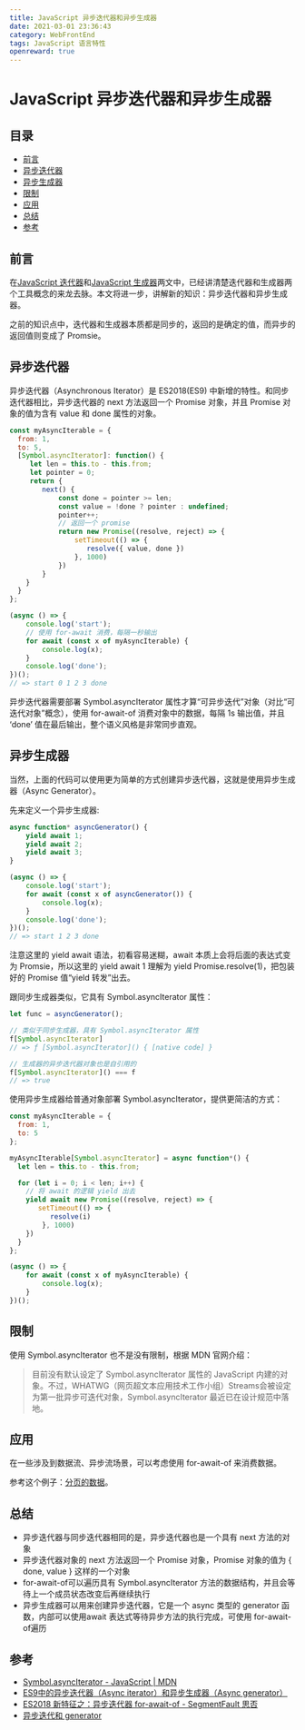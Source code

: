 ```yaml
---
title: JavaScript 异步迭代器和异步生成器
date: 2021-03-01 23:36:43
category: WebFrontEnd
tags: JavaScript 语言特性
openreward: true
---
```


# JavaScript 异步迭代器和异步生成器

## 目录

<!-- toc -->

- [前言](#前言)
- [异步迭代器](#异步迭代器)
- [异步生成器](#异步生成器)
- [限制](#限制)
- [应用](#应用)
- [总结](#总结)
- [参考](#参考)

<!-- tocstop -->

## 前言

在[JavaScript 迭代器](https://betamee.github.io/content/WebFrontEnd-JavaScript%20%E8%BF%AD%E4%BB%A3%E5%99%A8/)和[JavaScript 生成器](https://betamee.github.io/content/WebFrontEnd-JavaScript%20%E7%94%9F%E6%88%90%E5%99%A8/)两文中，已经讲清楚迭代器和生成器两个工具概念的来龙去脉。本文将进一步，讲解新的知识：异步迭代器和异步生成器。

之前的知识点中，迭代器和生成器本质都是同步的，返回的是确定的值，而异步的返回值则变成了 Promsie。

## 异步迭代器

异步迭代器（Asynchronous Iterator）是 ES2018(ES9) 中新增的特性。和同步迭代器相比，异步迭代器的 next 方法返回一个 Promise 对象，并且 Promise 对象的值为含有 value 和 done 属性的对象。

```js
const myAsyncIterable = {
  from: 1,
  to: 5,
  [Symbol.asyncIterator]: function() {
     let len = this.to - this.from;
     let pointer = 0;
     return {
        next() {
            const done = pointer >= len;
            const value = !done ? pointer : undefined;
            pointer++;
            // 返回一个 promise
            return new Promise((resolve, reject) => {
                setTimeout(() => {
                   resolve({ value, done })
                }, 1000)
            })
        }
    }
  }
};

(async () => {
    console.log('start');
    // 使用 for-await 消费，每隔一秒输出
    for await (const x of myAsyncIterable) {
        console.log(x);
    }
    console.log('done');
})();
// => start 0 1 2 3 done
```

异步迭代器需要部署 Symbol.asyncIterator 属性才算“可异步迭代”对象（对比“可迭代对象”概念），使用 for-await-of 消费对象中的数据，每隔 1s 输出值，并且 ‘done’ 值在最后输出，整个语义风格是非常同步直观。

## 异步生成器

当然，上面的代码可以使用更为简单的方式创建异步迭代器，这就是使用异步生成器（Async Generator）。

先来定义一个异步生成器:

```js
async function* asyncGenerator() {
    yield await 1;
    yield await 2;
    yield await 3;
}

(async () => {
    console.log('start');
    for await (const x of asyncGenerator()) {
        console.log(x);
    }
    console.log('done');
})();
// => start 1 2 3 done
```

注意这里的 yield await 语法，初看容易迷糊，await 本质上会将后面的表达式变为 Promsie，所以这里的 yield await 1 理解为 yield Promise.resolve(1)，把包装好的 Promise 值“yield 转发”出去。

跟同步生成器类似，它具有 Symbol.asyncIterator 属性：

```js
let func = asyncGenerator();

// 类似于同步生成器，具有 Symbol.asyncIterator 属性
f[Symbol.asyncIterator]
// => ƒ [Symbol.asyncIterator]() { [native code] }

// 生成器的异步迭代器对象也是自引用的
f[Symbol.asyncIterator]() === f
// => true
```

使用异步生成器给普通对象部署 Symbol.asyncIterator，提供更简洁的方式：

```js
const myAsyncIterable = {
  from: 1,
  to: 5
};

myAsyncIterable[Symbol.asyncIterator] = async function*() {
  let len = this.to - this.from;

  for (let i = 0; i < len; i++) {
    // 将 await 的逻辑 yield 出去
    yield await new Promise((resolve, reject) => {
       setTimeout(() => {
          resolve(i)
        }, 1000)
    })
  }
};

(async () => {
    for await (const x of myAsyncIterable) {
        console.log(x);
    }
})();
```

## 限制

使用 Symbol.asyncIterator 也不是没有限制，根据 MDN 官网介绍：

> 目前没有默认设定了 Symbol.asyncIterator 属性的 JavaScript 内建的对象。不过，WHATWG（网页超文本应用技术工作小组）Streams会被设定为第一批异步可迭代对象，Symbol.asyncIterator 最近已在设计规范中落地。

## 应用

在一些涉及到数据流、异步流场景，可以考虑使用 for-await-of 来消费数据。

参考这个例子：[分页的数据](https://zh.javascript.info/async-iterators-generators#shi-ji-de-li-zi-fen-ye-de-shu-ju)。

## 总结

+ 异步迭代器与同步迭代器相同的是，异步迭代器也是一个具有 next 方法的对象
+ 异步迭代器对象的 next 方法返回一个 Promise 对象，Promise 对象的值为 { done, value } 这样的一个对象
+ for-await-of可以遍历具有 Symbol.asyncIterator 方法的数据结构，并且会等待上一个成员状态改变后再继续执行
+ 异步生成器可以用来创建异步迭代器，它是一个 async 类型的 generator 函数，内部可以使用await 表达式等待异步方法的执行完成，可使用 for-await-of遍历

## 参考

+ [Symbol.asyncIterator - JavaScript \| MDN](https://developer.mozilla.org/zh-CN/docs/Web/JavaScript/Reference/Global_Objects/Symbol/asyncIterator)
+ [ES9中的异步迭代器（Async iterator）和异步生成器（Async generator）](https://juejin.cn/post/6844903735534026765)
+ [ES2018 新特征之：异步迭代器 for-await-of - SegmentFault 思否](https://segmentfault.com/a/1190000013387616)
+ [异步迭代和 generator](https://zh.javascript.info/async-iterators-generators)
